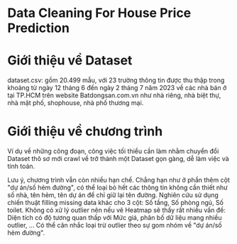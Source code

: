 # Data Cleaning For House Price Prediction
# Giới thiệu về Dataset
dataset.csv: gồm 20.499 mẫu, với 23 trường thông tin được thu thập trong khoảng từ ngày 12 tháng 6 đến ngày 2 tháng 7 năm 2023 về các nhà bán ở tại TP.HCM trên website Batdongsan.com.vn như nhà riêng, nhà biệt thự, nhà mặt phố, shophouse, nhà phố thương mại.
# Giới thiệu về chương trình
Ví dụ về những công đoạn, công việc tối thiểu cần làm nhằm chuyển đổi Dataset thô sơ mới crawl về trở thành một Dataset gọn gàng, dễ làm việc và tính toán.


Lưu ý, chương trình vẫn còn nhiều hạn chế. Chẳng hạn như ở phần thêm cột "dự án/số hẻm đường", có thể loại bỏ hết các thông tin không cần thiết như số nhà, tên hẻm, tên dự án để chỉ giữ lại tên đường. Nghiên cứu sử dụng chiến thuật filling missing data khác cho 3 cột: Số tầng, Số phòng ngủ, Số toilet. Không có xử lý outlier nên nếu vẽ Heatmap sẽ thấy rất nhiều vấn đề: Diện tích có độ tương quan thấp với Mức giá, phân bố dữ liệu mang nhiều outlier, ... Có thể cân nhắc loại trừ outlier theo sự gom nhóm về "dự án/số hẻm đường".

